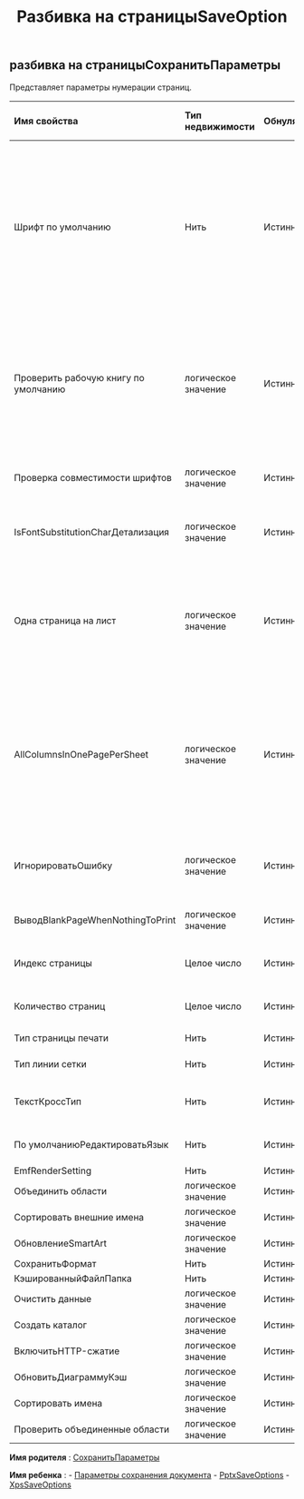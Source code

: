 ﻿---
title: Разбивка на страницыSaveOption
second_title: Aspose.Cells Cloud Documen
type: docs
url: /ru/specification/model/paginatedsaveoptions/
description: "Aspose.Cells Спецификация облачной модели: PaginatedSaveOptions. Легко обрабатывайте Excel и другие документы электронных таблиц с помощью таких функций, как открытие, создание, редактирование, разделение, слияние, сравнение и преобразование."
kwords: Excel, Office, электронная таблица, Cloud REST API, PaginatedSaveOptions
weight: 50
---
## **разбивка на страницыСохранитьПараметры**

 Представляет параметры нумерации страниц.

| Имя свойства| Тип недвижимости| Обнуляемый| Только чтение| Значение по умолчанию| Описание|
|:- |:- |:- |:- |:- |:- |
| Шрифт по умолчанию| Нить| Истинный| ЛОЖЬ|| Если символы в Excel являются Unicode и не имеют правильного шрифта в стиле ячейки, они могут отображаться как блок в PDF, изображении. Установите шрифт по умолчанию, например MingLiu или MS Gothic, чтобы отобразить эти символы. Если это свойство не установлено, Aspose.Cells будет использовать системный шрифт по умолчанию для отображения этих символов Юникода.|
| Проверить рабочую книгу по умолчанию| логическое значение| Истинный| ЛОЖЬ|| Если символы в Excel имеют кодировку Unicode и не имеют правильного шрифта в стиле ячейки, они могут отображаться как блок в PDF, изображении. Установите для этого параметра значение true, чтобы попытаться использовать шрифт книги по умолчанию для отображения этих символов в первую очередь.|
| Проверка совместимости шрифтов| логическое значение| Истинный| ЛОЖЬ|| Указывает, следует ли проверять совместимость шрифтов для каждого символа в тексте.|
| IsFontSubstitutionCharДетализация| логическое значение| Истинный| ЛОЖЬ||Указывает, следует ли заменять шрифт символа только в том случае, если шрифт ячейки несовместим с ним.|
| Одна страница на лист| логическое значение| Истинный| ЛОЖЬ|| Если OnePagePerSheet имеет значение true , все содержимое одного листа в результате будет выведено только на одну страницу. Размер бумаги в настройках страницы будет недействительным, а другие настройки страницы по-прежнему будут действовать.|
| AllColumnsInOnePagePerSheet| логическое значение| Истинный| ЛОЖЬ|| Если AllColumnsInOnePagePerSheet имеет значение true , все содержимое столбцов одного листа в результате будет выводиться только на одну страницу. Ширина формата бумаги в настройках страницы будет игнорироваться, а другие параметры настройки страницы по-прежнему вступят в силу.|
| ИгнорироватьОшибку| логическое значение| Истинный| ЛОЖЬ|| Указывает, нужно ли скрыть ошибку при рендеринге. Ошибка может быть связана с ошибкой формы, изображения, рендеринга диаграммы и т. д.|
| ВыводBlankPageWhenNothingToPrint| логическое значение| Истинный| ЛОЖЬ|| Указывает, выводить ли пустую страницу, если печатать нечего.|
| Индекс страницы| Целое число| Истинный| ЛОЖЬ|| Получает или задает индекс первой сохраняемой страницы, отсчитываемый от 0.|
| Количество страниц| Целое число| Истинный| ЛОЖЬ|| Получает или задает количество сохраняемых страниц.|
| Тип страницы печати| Нить| Истинный| ЛОЖЬ|| Указывает, какие страницы не будут распечатаны.|
| Тип линии сетки| Нить| Истинный| ЛОЖЬ|| Получает или задает тип линии сетки.|
| ТекстКроссТип| Нить| Истинный| ЛОЖЬ|| Получает или задает отображаемый тип текста, когда ширина текста больше ширины ячейки.|
| По умолчаниюРедактироватьЯзык| Нить| Истинный| ЛОЖЬ|| Получает или задает язык редактирования по умолчанию.|
| EmfRenderSetting| Нить| Истинный| ЛОЖЬ|||
| Объединить области| логическое значение| Истинный| ЛОЖЬ|||
| Сортировать внешние имена| логическое значение| Истинный| ЛОЖЬ|||
| ОбновлениеSmartArt| логическое значение| Истинный| ЛОЖЬ|||
| СохранитьФормат| Нить| Истинный| ЛОЖЬ|||
| КэшированныйФайлПапка| Нить| Истинный| ЛОЖЬ|||
| Очистить данные| логическое значение| Истинный| ЛОЖЬ|||
| Создать каталог| логическое значение| Истинный| ЛОЖЬ|||
| ВключитьHTTP-сжатие| логическое значение| Истинный| ЛОЖЬ|||
| ОбновитьДиаграммуКэш| логическое значение| Истинный| ЛОЖЬ|||
| Сортировать имена| логическое значение| Истинный| ЛОЖЬ|||
| Проверить объединенные области| логическое значение| Истинный| ЛОЖЬ|||

**Имя родителя** : [СохранитьПараметры](/specification/model/saveoptions)

**Имя ребенка** : 
	-  [Параметры сохранения документа](docxsaveoptions) 
	-  [PptxSaveOptions](pptxsaveoptions) 
	-  [XpsSaveOptions](xpssaveoptions) 
